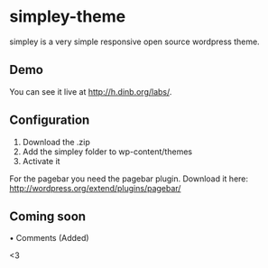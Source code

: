 simpley-theme
=============

simpley is a very simple responsive open source wordpress theme.

## Demo

You can see it live at http://h.dinb.org/labs/.

## Configuration

1. Download the .zip
2. Add the simpley folder to wp-content/themes
3. Activate it

For the pagebar you need the pagebar plugin.
Download it here: http://wordpress.org/extend/plugins/pagebar/

## Coming soon

• Comments (Added)

<3